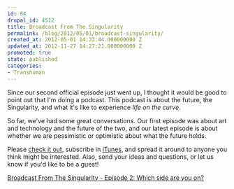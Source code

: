 ```yaml
---
id: 84
drupal_id: 4512
title: Broadcast From The Singularity
permalink: /blog/2012/05/01/broadcast-singularity/
created_at: 2012-05-01 14:33:44.000000000 Z
updated_at: 2012-11-27 14:27:21.000000000 Z
promoted: true
state: published
categories:
- Transhuman
---
```

Since our second official episode just went up, I thought it would be good to point out that I'm doing a podcast. This podcast is about the future, the Singularity, and what it's like to experience *life on the curve*.  
  
So far, we've had some great conversations. Our first episode was about art and technology and the future of the two, and our latest episode is about whether we are pessimistic or optimistic about what the future holds.   

Please [check it out](http://brickcaster.com/singularity), subscribe in [iTunes](http://itunes.apple.com/us/podcast/broadcast-the-singularity/id495667410), and spread it around to anyone you think might be interested. Also, send your ideas and questions, or let us know if you'd like to be a guest!  

[Broadcast From The Singularity - Episode 2: Which side are you on?](http://brickcaster.com/singularity/2)  
  
  
